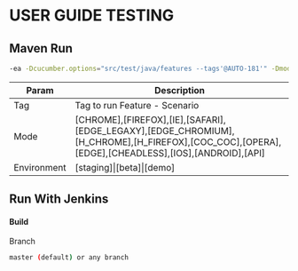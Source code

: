 # USER GUIDE TESTING

## Maven Run


```sh
-ea -Dcucumber.options="src/test/java/features --tags'@AUTO-181'" -Dmode="CHROME" -Denvironment="demo" -Dapplication="DEMO"
```

| Param | Description |
| ------ |-----------|
| Tag | Tag to run Feature - Scenario |
| Mode | [CHROME],[FIREFOX],[IE],[SAFARI],[EDGE_LEGAXY],[EDGE_CHROMIUM],[H_CHROME],[H_FIREFOX],[COC_COC],[OPERA],[EDGE],[CHEADLESS],[IOS],[ANDROID],[API] |
| Environment | [staging]\|[beta]\|[demo] |



## Run With Jenkins

[//]: # ()
[//]: # (|  |  |)

[//]: # (| ------ | ------ |)

[//]: # (| Link | http://35.213.134.118:8080/|)

[//]: # (| User | admin/CloudHMS@2022 |)

[//]: # (| Job | VinHMSAutomation |)

#### Build

Branch
```sh
master (default) or any branch
```
